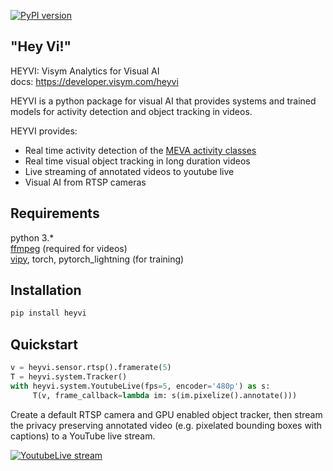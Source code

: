 [![PyPI version](https://badge.fury.io/py/heyvi.svg)](https://badge.fury.io/py/heyvi)

\"Hey Vi!\"
-------------------

HEYVI: Visym Analytics for Visual AI    
docs: https://developer.visym.com/heyvi

HEYVI is a python package for visual AI that provides systems and trained models for activity detection and object tracking in videos.

HEYVI provides:  

* Real time activity detection of the [MEVA activity classes](https://mevadata.org)
* Real time visual object tracking in long duration videos
* Live streaming of annotated videos to youtube live
* Visual AI from RTSP cameras


Requirements
-------------------
python 3.*    
[ffmpeg](https://ffmpeg.org/download.html) (required for videos)    
[vipy](https://github.com/visym/vipy), torch, pytorch_lightning (for training)    


Installation
-------------------

```python
pip install heyvi
```


Quickstart
-------------------
```python
v = heyvi.sensor.rtsp().framerate(5)
T = heyvi.system.Tracker()
with heyvi.system.YoutubeLive(fps=5, encoder='480p') as s:
     T(v, frame_callback=lambda im: s(im.pixelize().annotate()))
```

Create a default RTSP camera and GPU enabled object tracker, then stream the privacy preserving annotated video (e.g. pixelated bounding boxes with captions) to a YouTube live stream.


[![YoutubeLive stream](https://img.youtube.com/vi/rMuuRpBCaVU/maxresdefault.jpg)](https://youtu.be/rMuuRpBCaVU)








